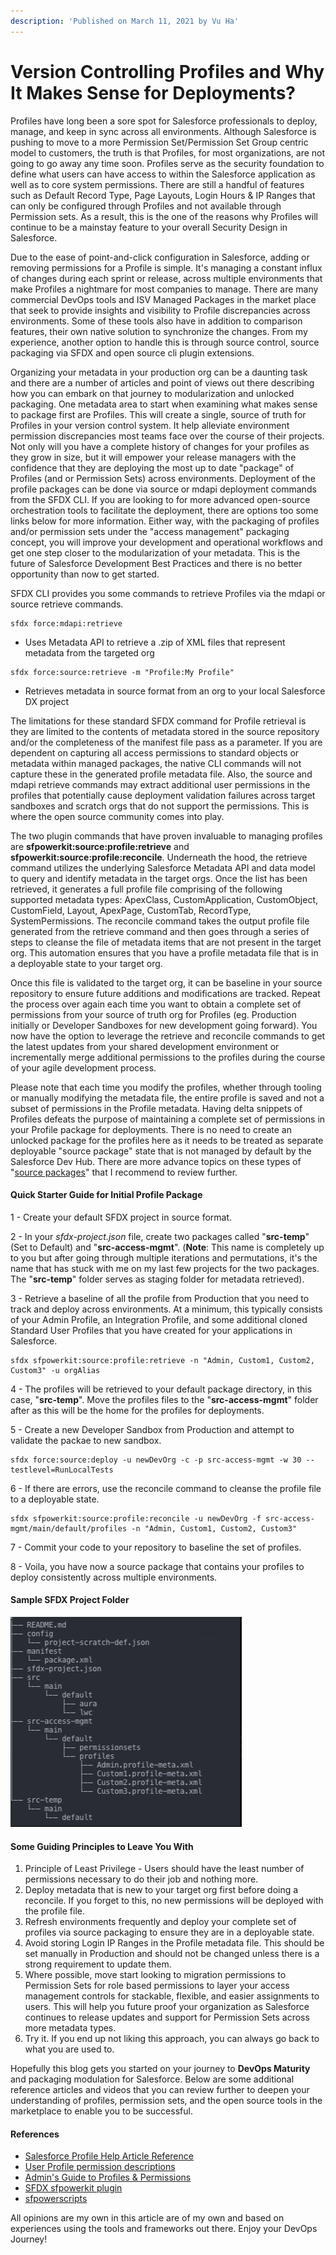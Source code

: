 ```yaml
---
description: 'Published on March 11, 2021 by Vu Ha'
---
```


# Version Controlling Profiles and Why It Makes Sense for Deployments?

Profiles have long been a sore spot for Salesforce professionals to deploy, manage, and keep in sync across all environments. Although Salesforce is pushing to move to a more Permission Set/Permission Set Group centric model to customers, the truth is that Profiles, for most organizations, are not going to go away any time soon. Profiles serve as the security foundation to define what users can have access to within the Salesforce application as well as to core system permissions. There are still a handful of features such as Default Record Type, Page Layouts, Login Hours & IP Ranges that can only be configured through Profiles and not available through Permission sets. As a result, this is the one of the reasons why Profiles will continue to be a mainstay feature to your overall Security Design in Salesforce. 

Due to the ease of point-and-click configuration in Salesforce, adding or removing permissions for a Profile is simple. It's managing a constant influx of changes during each sprint or release, across multiple environments that make Profiles a nightmare for most companies to manage. There are many commercial DevOps tools and ISV Managed Packages in the market place that seek to provide insights and visibility to Profile discrepancies across environments. Some of these tools also have in addition to comparison features, their own native solution to synchronize the changes. From my experience, another option to handle this is through source control, source packaging via SFDX and open source cli plugin extensions.

Organizing your metadata in your production org can be a daunting task and there are a number of articles and point of views out there describing how you can embark on that journey to modularization and unlocked packaging. One metadata area to start when examining what makes sense to package first are Profiles. This will create a single, source of truth for Profiles in your version control system. It help alleviate environment permission discrepancies most teams face over the course of their projects. Not only will you have a complete history of changes for your profiles as they grow in size, but it will empower your release managers with the confidence that they are deploying the most up to date "package" of Profiles \(and or Permission Sets\) across environments. Deployment of the profile packages can be done via source or mdapi deployment commands from the SFDX CLI. If you are looking to for more advanced open-source orchestration tools to facilitate the deployment, there are options too some links below for more information. Either way, with the packaging of profiles and/or permission sets under the "access management" packaging concept, you will improve your development and operational workflows and get one step closer to the modularization of your metadata. This is the future of Salesforce Development Best Practices and there is no better opportunity than now to get started.

SFDX CLI provides you some commands to retrieve Profiles via the mdapi or source retrieve commands.

```text
sfdx force:mdapi:retrieve
```

* Uses Metadata API to retrieve a .zip of XML files that represent metadata from the targeted org

```text
sfdx force:source:retrieve -m "Profile:My Profile"
```

* Retrieves metadata in source format from an org to your local Salesforce DX project

The limitations for these standard SFDX command for Profile retrieval is they are limited to the contents of metadata stored in the source repository and/or the completeness of the manifest file pass as a parameter. If you are dependent on capturing all access permissions to standard objects or metadata within managed packages, the native CLI commands will not capture these in the generated profile metadata file. Also, the source and mdapi retrieve commands may extract additional user permissions in the profiles that potentially cause deployment validation failures across target sandboxes and scratch orgs that do not support the permissions. This is where the open source community comes into play.

The two plugin commands that have proven invaluable to managing profiles are **sfpowerkit:source:profile:retrieve** and **sfpowerkit:source:profile:reconcile**. Underneath the hood, the retrieve command utilizes the underlying Salesforce Metadata API and data model to query and identify metadata in the target orgs. Once the list has been retrieved, it generates a full profile file comprising of the following supported metadata types: ApexClass, CustomApplication, CustomObject, CustomField, Layout, ApexPage, CustomTab, RecordType, SystemPermissions. The reconcile command takes the output profile file generated from the retrieve command and then goes through a series of steps to cleanse the file of metadata items that are not present in the target org. This automation ensures that you have a profile metadata file that is in a deployable state to your target org.

Once this file is validated to the target org, it can be baseline in your source repository to ensure future additions and modifications are tracked. Repeat the process over again each time you want to obtain a complete set of permissions from your source of truth org for Profiles \(eg. Production initially or Developer Sandboxes for new development going forward\). You now have the option to leverage the retrieve and reconcile commands to get the latest updates from your shared development environment or incrementally merge additional permissions to the profiles during the course of your agile development process.  

Please note that each time you modify the profiles, whether through tooling or manually modifying the metadata file, the entire profile is saved and not a subset of permissions in the Profile metadata. Having delta snippets of Profiles defeats the purpose of maintaining a complete set of permissions in your Profile package for deployments. There is no need to create an unlocked package for the profiles here as it needs to be treated as separate deployable "source package" state that is not managed by default by the Salesforce Dev Hub. There are more advance topics on these types of "[source packages](https://dxatscale.gitbook.io/sfpowerscripts/faq/source-packages)" that I recommend to review further.  

#### **Quick Starter Guide for Initial Profile Package**

1 - Create your default SFDX project in source format.

2 - In your _sfdx-project.json_ file, create two packages called "**src-temp**" \(Set to Default\) and "**src-access-mgmt**". \(**Note**: This name is completely up to you but after going through multiple iterations and permutations, it's the name that has stuck with me on my last few projects for the two packages. The "**src-temp**" folder serves as staging folder for metadata retrieved\).

3 - Retrieve a baseline of all the profile from Production that you need to track and deploy across environments. At a minimum, this typically consists of your Admin Profile, an Integration Profile, and some additional cloned Standard User Profiles that you have created for your applications in Salesforce.

```text
sfdx sfpowerkit:source:profile:retrieve -n "Admin, Custom1, Custom2, Custom3" -u orgAlias
```

4 - The profiles will be retrieved to your default package directory, in this case, "**src-temp**". Move the profiles files to the "**src-access-mgmt**" folder after as this will be the home for the profiles for deployments.

5 - Create a new Developer Sandbox from Production and attempt to validate the packae to new sandbox.

```text
sfdx force:source:deploy -u newDevOrg -c -p src-access-mgmt -w 30 --testlevel=RunLocalTests
```

6 - If there are errors, use the reconcile command to cleanse the profile file to a deployable state.

```text
sfdx sfpowerkit:source:profile:reconcile -u newDevOrg -f src-access-mgmt/main/default/profiles -n "Admin, Custom1, Custom2, Custom3"
```

7 - Commit your code to your repository to baseline the set of profiles.

8 - Voila, you have now a source package that contains your profiles to deploy consistently across multiple environments.

#### **Sample SFDX Project Folder**

![](../../.gitbook/assets/1615422434503.png)

#### **Some Guiding Principles to Leave You With**

1. Principle of Least Privilege - Users should have the least number of permissions necessary to do their job and nothing more.
2. Deploy metadata that is new to your target org first before doing a reconcile. If you forget to this, no new permissions will be deployed with the profile file.
3. Refresh environments frequently and deploy your complete set of profiles via source packaging to ensure they are in a deployable state.
4. Avoid storing Login IP Ranges in the Profile metadata file. This should be set manually in Production and should not be changed unless there is a strong requirement to update them.
5. Where possible, move start looking to migration permissions to Permission Sets for role based permissions to layer your access management controls for stackable, flexible, and easier assignments to users. This will help you future proof your organization as Salesforce continues to release updates and support for Permission Sets across more metadata types.
6. Try it. If you end up not liking this approach, you can always go back to what you are used to.

Hopefully this blog gets you started on your journey to **DevOps Maturity** and packaging modulation for Salesforce. Below are some additional reference articles and videos that you can review further to deepen your understanding of profiles, permission sets, and the open source tools in the marketplace to enable you to be successful. 

#### References

* [Salesforce Profile Help Article Reference](https://help.salesforce.com/articleView?id=sf.admin_userprofiles.htm&type=5)
* [User Profile permission descriptions](https://help.salesforce.com/articleView?id=000332385&type=1&mode=1)
* [Admin's Guide to Profiles & Permissions](https://www.youtube.com/watch?v=7SLxHuc68x8)
* [SFDX sfpowerkit plugin](https://github.com/Accenture/sfpowerkit)
* [sfpowerscripts](https://dxatscale.gitbook.io/sfpowerscripts/)

All opinions are my own in this article are of my own and based on experiences using the tools and frameworks out there. Enjoy your DevOps Journey!

